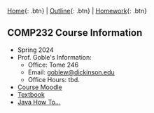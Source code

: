 [Home][home]{: .btn} | [Outline][outline]{: .btn} | [Homework][homework]{: .btn}

## COMP232 Course Information
- Spring 2024
- Prof. Goble's Information:
    * Office: Tome 246
    * Email: goblew@dickinson.edu
    * Office Hours: tbd.
- [Course Moodle][moodle]
- [Textbook][textbook]
- [Java How To...][howto]

<!-- links for the course -->
[outline]: ./outline.md
[home]: ./index.md
[homework]: ./homework.md
[moodle]: www.google.com
[textbook]: www.google.com
[howto]: ./howto.md 
